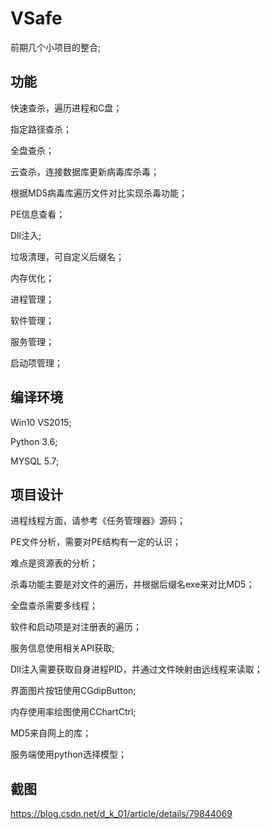 # VSafe


前期几个小项目的整合;

## 功能

快速查杀，遍历进程和C盘；

指定路径查杀；

全盘查杀；

云查杀，连接数据库更新病毒库杀毒；

根据MD5病毒库遍历文件对比实现杀毒功能；

PE信息查看；

Dll注入;

垃圾清理，可自定义后缀名；

内存优化；

进程管理；

软件管理；

服务管理；

启动项管理；

## 编译环境

Win10 VS2015; 

Python 3.6; 

MYSQL 5.7; 


## 项目设计

进程线程方面，请参考《任务管理器》源码；

PE文件分析，需要对PE结构有一定的认识；

难点是资源表的分析；

杀毒功能主要是对文件的遍历，并根据后缀名exe来对比MD5；

全盘查杀需要多线程；

软件和启动项是对注册表的遍历；

服务信息使用相关API获取;

Dll注入需要获取自身进程PID，并通过文件映射由远线程来读取；

界面图片按钮使用CGdipButton;

内存使用率绘图使用CChartCtrl;

MD5来自网上的库；

服务端使用python选择模型；

## 截图
https://blog.csdn.net/d_k_01/article/details/79844069
